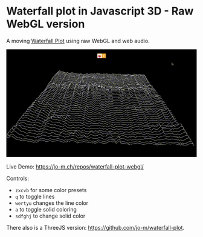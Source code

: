 # Waterfall plot in Javascript 3D - Raw WebGL version

A moving [Waterfall Plot](https://en.wikipedia.org/wiki/Waterfall_plot) using raw WebGL and web audio.

![Demo](demo.gif)

Live Demo: <https://jo-m.ch/repos/waterfall-plot-webgl/>

Controls:

- `zxcvb` for some color presets
- `q` to toggle lines
- `wertyu` changes the line color
- `a` to toggle solid coloring
- `sdfghj` to change solid color

There also is a ThreeJS version: <https://github.com/jo-m/waterfall-plot>.
